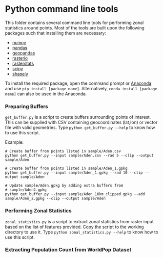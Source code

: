 # Python command line tools

This folder contains several command line tools for performing zonal statistics around points. Most of the tools are built upon the following packages such that installing them are necessary:
- [numpy](https://numpy.org)
- [pandas](https://pandas.pydata.org)
- [geopandas](https://geopandas.org)
- [rasterio](https://rasterio.readthedocs.io)
- [rasterstats](https://pythonhosted.org/rasterstats/)
- [scipy](https://scipy.org)
- [shapely](https://shapely.readthedocs.io/en/stable/manual.html)

To install the required package, open the command prompt or [Anaconda](https://www.anaconda.com) and use `pip install [package name]`. Alternatively, `conda install [package name]` can also be used in the Anaconda.

### Preparing Buffers
`get_buffer.py` is a script to create buffers surrounding points of interest. This can be supplied with CSV containing geocoordinates (lat,lon) or vector file with valid geometries. Type `python get_buffer.py --help` to know how to use this script.

Example:
```
# Create buffer from points listed in sample/Aden.csv
python get_buffer.py --input sample/Aden.csv --rad 5 --clip --output sample/Aden

# Create buffer from points listed in sample/Aden_1.gpkg
python get_buffer.py --input sample/Aden_1.gpkg --rad 10 --clip --output sample/Aden

# Update sample/Aden.gpkg by adding extra buffers from 
# sample/Aden2.gpkg
python get_buffer.py --input sample/Aden_10km_clipped.gpkg --add sample/Aden_2.gpkg --clip --output sample/Aden
```
### Performing Zonal Statistics
`zonal_statistics.py` is a script to extract zonal statistics from raster input based on the list of features provided. Copy the script to the working directory to use it. Type `python zonal_statistics.py --help` to know how to use this script.

### Extracting Population Count from WorldPop Dataset

